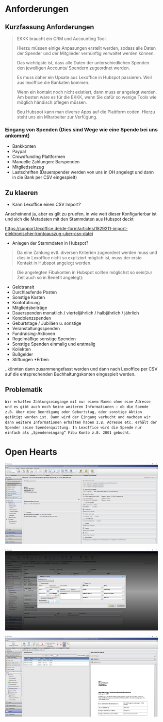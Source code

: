 <!-- TITLE: Spenden -->
<!-- SUBTITLE: A quick summary of Spenden -->

# Anforderungen

## Kurzfassung Anforderungen

> EKKK braucht ein CRM und Accounting Tool.
> 
> Hierzu müssen einige Anpasungen erstellt werden, sodass alle Daten der Spender und der Mitglieder vernünftig verwaltet werden können. 
> 
> Das wichtigste ist, dass alle Daten der unterschiedlichen Spenden den jeweiligen Accounts/ Spendern zugeordnet werden. 
> 
> Es muss daher ein Upsate aus Lexoffice in Hubspot passieren. Weil aus lexoffice die Bankaten kommen.
> 
> Wenn ein kontakt noch nicht existiert, dann muss er angelegt werden. Am besten wäre es für die EKKK, wenn Sie dafür so wenige Tools wie möglich händisch pflegen müssen. 
> 
> Beu Hubspot kann man diverse Apps auf die Plattform coden. Hierzu steht uns ein MItarbeiter zur Verfügung.
> 


### Eingang von Spenden (Dies sind Wege wie eine Spende bei uns ankommt)

* Bankkonten
* Paypal
* Crowdfunding Plattformen 
* Manuelle Zahlungen: Barspenden
* Mitgliedseinzug
* Lastschriften (Dauerspender werden von uns in OH angelegt und dann in die Bank per CSV eingespielt)


## Zu klaeren

- Kann Lexoffice einen CSV Import?

Anscheinend ja, aber es gilt zu pruefen, in wie weit dieser Konfigurierbar ist und sich die Metadaten mit den Stammdaten aus Hubspot deckt

https://support.lexoffice.de/de-form/articles/1829211-import-elektronischer-kontoauszug-uber-csv-datei

- Anlegen der Stammdaten in Hubspot?

> Da eine Zahlung evtl. diversen Kriterien zugeordnet werden muss und dies in Lexoffice nicht so expliziert möglich ist, muss der erste Kontakt in Hubspot angelegt werden. 


> Die angelegten Fibukonten in Hubspot sollten möglichst so sein(zur Zeit auch so in Benefit angelegt):
* Geldtransit
* Durchlaufende Posten
* Sonstige Kosten
* Kontoführung
* Mitgliedsbeiträge
* Dauerspenden monatlich / vierteljährlich / halbjährlich / jährlich
* Kondolenzspenden
* Geburtstage / Jubiläen u. sonstige
* Veranstaltungsspenden
* Fundraising-Aktionen
* Regelmäßige sonstige Spenden
* Sonstige Spenden einmalig und erstmalig
* Kollekten
* Bußgelder
* Stiftungen 
*Erben

..könnten dann zusammengefasst werden und dann nach Lexoffice per CSV auf die entsprechenden Buchhaltungskonten eingespielt werden.


## Problematik 

`Wir erhalten Zahlungseingänge mit nur einem Namen ohne eine Adresse und es gibt auch noch keine weiteren Informationen – ob die Spende z.B. über eine Beerdigung oder Geburtstag, oder sonstige Aktion getätigt worden ist. Dann wird der Eingang verbucht und nachdem wir dann weitere Informationen erhalten haben z.B. Adresse etc. erhält der Spender seine Spendenquittung.
In Lexoffice wird die Spende nur einfach als „Spendeneingang“ Fibu Konto z.B. 2001 gebucht.
`



# Open Hearts

![Stammsatz Aufbau Openhearts](/uploads/spenden/stammsatz-aufbau-openhearts.png "Stammsatz Aufbau Openhearts")

![Sollstellung Lastschrift Uber Stammsatz Anlegen](/uploads/spenden/sollstellung-lastschrift-uber-stammsatz-anlegen.png "Sollstellung Lastschrift Uber Stammsatz Anlegen")

![Quittungsjournal Openhearts](/uploads/spenden/quittungsjournal-openhearts.png "Quittungsjournal Openhearts")
